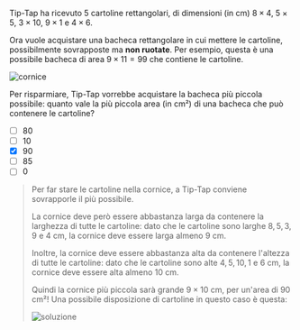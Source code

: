 Tip-Tap ha ricevuto $5$ cartoline rettangolari, di dimensioni (in cm) $8 \times 4$, $5 \times 5$, $3 \times 10$, $9 \times 1$ e $4 \times 6$.

Ora vuole acquistare una bacheca rettangolare in cui mettere le cartoline, possibilmente sovrapposte ma **non ruotate**. Per esempio, questa è una possibile bacheca di area $9 \times 11 = 99$ che contiene le cartoline.

![cornice](fig.asy)

Per risparmiare, Tip-Tap vorrebbe acquistare la bacheca più piccola possibile: quanto vale la più piccola area (in cm²) di una bacheca che può contenere le cartoline?

- [ ] $80$
- [ ] $10$
- [x] $90$
- [ ] $85$
- [ ] $0$

> Per far stare le cartoline nella cornice, a Tip-Tap conviene sovrapporle il più possibile.
> 
> La cornice deve però essere abbastanza larga da contenere la larghezza di tutte le cartoline: dato che le cartoline sono larghe $8, 5, 3, 9$ e $4$ cm, la cornice deve essere larga almeno $9$ cm.
>
> Inoltre, la cornice deve essere abbastanza alta da contenere l'altezza di tutte le cartoline: dato che le cartoline sono alte $4, 5, 10, 1$ e $6$ cm, la cornice deve essere alta almeno $10$ cm.
>
> Quindi la cornice più piccola sarà grande $9 \times 10$ cm, per un'area di $90$ cm²! Una possibile disposizione di cartoline in questo caso è questa:
>
> ![soluzione](soluzione.asy)